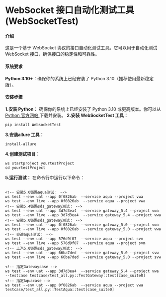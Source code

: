 # WebSocket 接口自动化测试工具 (WebSocketTest)

#### 介绍

这是一个基于 WebSocket 协议的接口自动化测试工具。它可以用于自动化测试 WebSocket 接口，确保接口的稳定性和可靠性。

#### 系统要求

**Python 3.10+**：确保你的系统上已经安装了 Python 3.10（推荐使用最新稳定版）。


#### 安装步骤

**1.安装 Python：**
确保你的系统上已经安装了 Python 3.10 或更高版本。你可以从 [Python 官方网站 ](https://www.python.org/downloads/?spm=5176.28103460.0.0.40f75d27PnqPkU)下载并安装。
**2.安装 WebSocketTest 工具：**

```
pip install WebsocketTest
```

**3.安装allure 工具：**
```
install-allure
```
**4.创建测试项目：**
```
ws startproject yourtestProject
cd yourtestProject
```

**5.运行测试：**
  在命令行中运行以下命令：

```
 
<!-- 安徽5.0链路aqua测试： -->
ws test --env uat --app 0f0826ab  --service aqua --project vwa
ws test --env live --app 0f0826ab  --service aqua --project vwa
<!-- 安徽5.4链路sds_gateway测试： -->
ws test --env uat --app 3d7d3ea4  --service gateway_5.4 --project vwa
ws test --env live --app 3d7d3ea4  --service gateway_5.4 --project vwa
<!-- 安徽5.0链路sds_gateway测试： -->
ws test --env uat --app 0f0826ab  --service gateway_5.0 --project vwa
ws test --env live --app 0f0826ab  --service gateway_5.0 --project vwa
<!-- 奥迪aqua测试： -->
ws test --env uat --app 576d9f07  --service aqua --project svm
ws test --env live --app 576d9f07  --service aqua --project svm
<!-- 上汽5.0链路sds_gateway测试： -->
ws test --env uat --app 66ba7ded  --service gateway_5.0 --project svw
ws test --env live --app 66ba7ded  --service gateway_5.0 --project svw

<!-- 指定Gatewaycase -->
ws test --env uat --app 3d7d3ea4  --service gateway_5.4 --project vwa --testcase testcase/test_all.py::TestGateway::test[case_suite0]
<!-- 指定Aquacase -->
ws test --env uat --app 0f0826ab  --service aqua --project vwa testcase/test_all.py::TestAqua::test[case_suite0]
```
